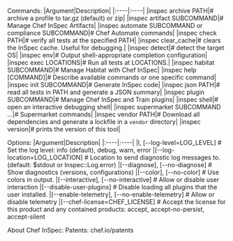 Commands:
|Argument|Description|
|:----|:----|
|inspec archive PATH|# archive a profile to tar.gz (default) or zip|
|inspec artifact SUBCOMMAND|# Manage Chef InSpec Artifacts|
|inspec automate SUBCOMMAND or compliance SUBCOMMAND|# Chef Automate commands|
|inspec check PATH|# verify all tests at the specified PATH|
|inspec clear_cache|# clears the InSpec cache. Useful for debugging.|
|inspec detect|# detect the target OS|
|inspec env|# Output shell-appropriate completion configuration|
|inspec exec LOCATIONS|# Run all tests at LOCATIONS.|
|inspec habitat SUBCOMMAND|# Manage Habitat with Chef InSpec|
|inspec help [COMMAND]|# Describe available commands or one specific command|
|inspec init SUBCOMMAND|# Generate InSpec code|
|inspec json PATH|# read all tests in PATH and generate a JSON summary|
|inspec plugin SUBCOMMAND|# Manage Chef InSpec and Train plugins|
|inspec shell|# open an interactive debugging shell|
|inspec supermarket SUBCOMMAND ...|# Supermarket commands|
|inspec vendor PATH|# Download all dependencies and generate a lockfile in a `vendor` directory|
|inspec version|# prints the version of this tool|

Options:
|Argument|Description|
|:----|:----|
|l, [--log-level=LOG_LEVEL]                       # Set the log level: info (default), debug, warn, error
|[--log-location=LOG_LOCATION]                  # Location to send diagnostic log messages to. (default: $stdout or Inspec::Log.error)
|[--diagnose], [--no-diagnose]                  # Show diagnostics (versions, configurations)
|[--color], [--no-color]                        # Use colors in output.
|[--interactive], [--no-interactive]            # Allow or disable user interaction
|[--disable-user-plugins]                       # Disable loading all plugins that the user installed.
|[--enable-telemetry], [--no-enable-telemetry]  # Allow or disable telemetry
|[--chef-license=CHEF_LICENSE]                  # Accept the license for this product and any contained products: accept, accept-no-persist, accept-silent


About Chef InSpec:
  Patents: chef.io/patents
